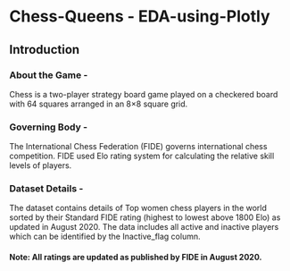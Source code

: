 # Chess-Queens - EDA-using-Plotly

## Introduction 

### About the Game - 
Chess is a two-player strategy board game played on a checkered board with 64 squares arranged in an 8×8 square grid.  

### Governing Body - 
The International Chess Federation (FIDE) governs international chess competition. FIDE used Elo rating system for calculating the relative skill levels of players.  

### Dataset Details - 
The dataset contains details of Top women chess players in the world sorted by their Standard FIDE rating (highest to lowest above 1800 Elo) as updated in August 2020. The data includes all active and inactive players which can be identified by the Inactive_flag column.  

#### Note: All ratings are updated as published by FIDE in August 2020.
